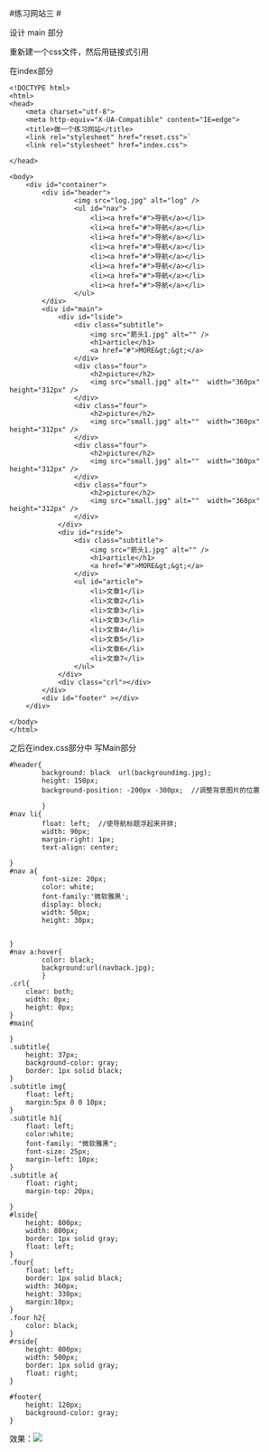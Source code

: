 #练习网站三 #

设计 main 部分

重新建一个css文件，然后用链接式引用


在index部分

    <!DOCTYPE html>
    <html>
    <head>
    	<meta charset="utf-8">
    	<meta http-equiv="X-UA-Compatible" content="IE=edge">
    	<title>做一个练习网站</title>
    	<link rel="stylesheet" href="reset.css">`
    	<link rel="stylesheet" href="index.css">
    	
    </head>
    
    <body>
    	<div id="container">
    		<div id="header">
    				<img src="log.jpg" alt="log" />
    				<ul id="nav">
    					<li><a href="#">导航</a></li>
    					<li><a href="#">导航</a></li>
    					<li><a href="#">导航</a></li>
    					<li><a href="#">导航</a></li>
    					<li><a href="#">导航</a></li>
    					<li><a href="#">导航</a></li>
    					<li><a href="#">导航</a></li>
    					<li><a href="#">导航</a></li>
    				</ul>
    		</div>
    		<div id="main">
    			<div id="lside">
    				<div class="subtitle">
    					<img src="箭头1.jpg" alt="" />
    					<h1>article</h1>
    					<a href="#">MORE&gt;&gt;</a>
    				</div>
    				<div class="four">
    					<h2>picture</h2>
    					<img src="small.jpg" alt=""  width="360px" height="312px" />
    				</div>
    				<div class="four">
    					<h2>picture</h2>
    					<img src="small.jpg" alt=""  width="360px" height="312px" />
    				</div>
    				<div class="four">
    					<h2>picture</h2>
    					<img src="small.jpg" alt=""  width="360px" height="312px" />
    				</div>
    				<div class="four">
    					<h2>picture</h2>
    					<img src="small.jpg" alt=""  width="360px" height="312px" />
    				</div>
    			</div>
    			<div id="rside">
    				<div class="subtitle">
    					<img src="箭头1.jpg" alt="" />
    					<h1>article</h1>
    					<a href="#">MORE&gt;&gt;</a>
    				</div>
    				<ul id="article">
    					<li>文章1</li>
    					<li>文章2</li>
    					<li>文章3</li>
    					<li>文章3</li>
    					<li>文章4</li>
    					<li>文章5</li>
    					<li>文章6</li>
    					<li>文章7</li>
    				</ul>
    			</div>
    			<div class="crl"></div>  
    		</div>
    		<div id="footer" ></div>
    	</div>
    
    </body>
    </html>

之后在index.css部分中 写Main部分

    #header{
    		background: black  url(backgroundimg.jpg);
    		height: 150px;
    		background-position: -200px -300px;  //调整背景图片的位置
    
    		}
    #nav li{
    		float: left;  //使导航标题浮起来并排;
    		width: 90px;
    		margin-right: 1px;
    		text-align: center;
    
    }
    #nav a{
    		font-size: 20px;
    		color: white;
    		font-family:'微软雅黑';		
    		display: block;
    		width: 50px;
    		height: 30px;
    
    
    }
    #nav a:hover{
    		color: black;
    		background:url(navback.jpg); 
    		}
    .crl{
    	clear: both;
    	width: 0px;
    	height: 0px;
    }
    #main{
    	
    }
    .subtitle{
    	height: 37px;
    	background-color: gray;
    	border: 1px solid black;
    }
    .subtitle img{
    	float: left;
    	margin:5px 0 0 10px;
    }
    .subtitle h1{
    	float: left;
    	color:white;
    	font-family: "微软雅黑";
    	font-size: 25px;
    	margin-left: 10px;
    }
    .subtitle a{
    	float: right;
    	margin-top: 20px;
    
    }
    #lside{
    	height: 800px;
    	width: 800px;
    	border: 1px solid gray;
    	float: left;
    }
    .four{
    	float: left;
    	border: 1px solid black;
    	width: 360px;
    	height: 330px;
    	margin:10px;
    }
    .four h2{
    	color: black;
    }
    #rside{
    	height: 800px;
    	width: 500px;
    	border: 1px solid gray;
    	float: right;
    }
    
    #footer{
    	height: 120px;
    	background-color: gray;
    }


效果：![](http://i.imgur.com/TA4QG9V.jpg)